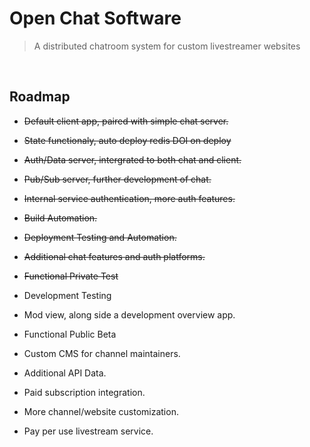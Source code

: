 # Open Chat Software

> A distributed chatroom system for custom livestreamer websites

<br>

## Roadmap

* ~~Default client app, paired with simple chat server.~~
* ~~State functionaly, auto deploy redis DOI on deploy~~
* ~~Auth/Data server, intergrated to both chat and client.~~
* ~~Pub/Sub server, further development of chat.~~
* ~~Internal service authentication, more auth features.~~
* ~~Build Automation.~~
* ~~Deployment Testing and Automation.~~
* ~~Additional chat features and auth platforms.~~
* ~~Functional Private Test~~
* Development Testing
* Mod view, along side a development overview app.
* Functional Public Beta
* Custom CMS for channel maintainers.
* Additional API Data.
* Paid subscription integration.
* More channel/website customization.

* Pay per use livestream service.